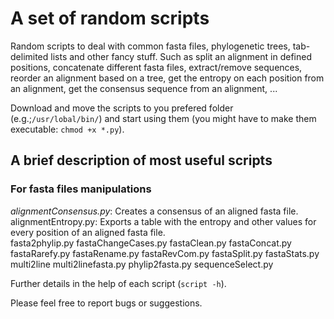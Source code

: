 # A set of random scripts

Random scripts to deal with common fasta files, phylogenetic trees, tab-delimited lists and other fancy stuff. Such as split an alignment in defined positions, concatenate different fasta files, extract/remove sequences, reorder an alignment based on a tree, get the entropy on each position from an alignment, get the consensus sequence from an alignment, ...

Download and move the scripts to you prefered folder (e.g.;```/usr/lobal/bin/```) and start using them (you might have to make them executable: ```chmod +x *.py```).  
  
## A brief description of most useful scripts
  
### For fasta files manipulations    
  
*alignmentConsensus.py*: Creates a consensus of an aligned fasta file.  
alignmentEntropy.py: Exports a table with the entropy and other values for every position of an aligned fasta file.  
fasta2phylip.py
fastaChangeCases.py
fastaClean.py
fastaConcat.py
fastaRarefy.py
fastaRename.py
fastaRevCom.py
fastaSplit.py
fastaStats.py
multi2line
multi2linefasta.py
phylip2fasta.py
sequenceSelect.py  
  
Further details in the help of each script (```script -h```).

Please feel free to report bugs or suggestions.
